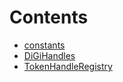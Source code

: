 

# Contents
- [constants](/contracts/namespaces/constants)
- [DiGiHandles](DiGiHandles.sol/contract.DiGiHandles.md)
- [TokenHandleRegistry](TokenHandleRegistry.sol/contract.TokenHandleRegistry.md)
